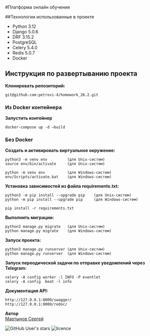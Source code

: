 #Платформа онлайн обучения


##Технологии использованные в проекте
- Python 3.12
- Django 5.0.6
- DRF 3.15.2
- PostgreSQL
- Celery 5.4.0
- Redis 5.0.7
- Docker


## Инструкция по развертыванию проекта
**Клонировать репозиторий:**

```
git@github.com:petrovi-4/homework_26.2.git
```

### Из Docker контейнера

**Запустить контейнер**

```
docker-compose up -d —build 
```

### Без Docker

**Создать и активировать виртуальное окружение:**

```
python3 -m venv env         (для Unix-систем)
source env/bin/activate     (для Unix-систем)
```
```
python -m venv env          (для Windows-систем)
env/Scripts/activate.bat    (для Windows-систем)
```

**Установка зависимостей из файла requirements.txt:**

```
python3 -m pip install --upgrade pip    (для Unix-систем)
python -m pip install --upgrade pip     (для Windows-систем)
```
```
pip install -r requirements.txt
```

**Выполнить миграции:**

```
python3 manage.py migrate   (для Unix-систем) 
python manage.py migrate    (для Windows-систем)
```

**Запуск проекта:**

```
python3 manage.py runserver (для Unix-систем)
python manage.py runserver  (для Windows-систем)
```

**Запуск переодической задачи по отправке уведомлений через Telegram:**

```
celery -A config worker -l INFO -P eventlet
celery -A config  beat -l info
```

**Документация API:**

```
http://127.0.0.1:8000/swagger/
http://127.0.0.1:8000/redoc/
```




**Автор**  
[Мартынов Сергей](https://github.com/petrovi-4)

![GitHub User's stars](https://img.shields.io/github/stars/petrovi-4?label=Stars&style=social)
![licence](https://img.shields.io/badge/licence-GPL--3.0-green)